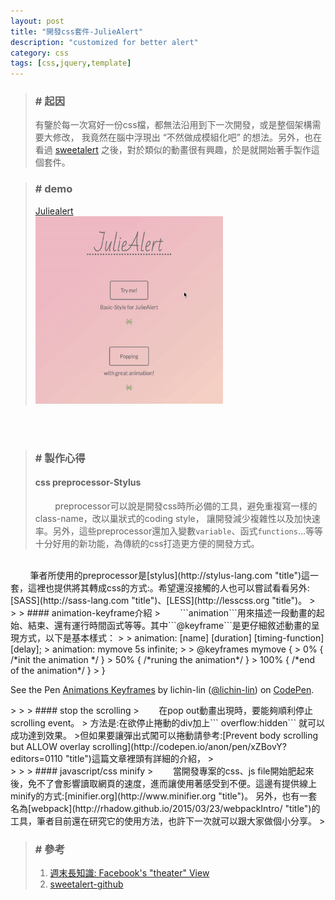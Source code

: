 ```yaml
---
layout: post
title: "開發css套件-JulieAlert"
description: "customized for better alert"
category: css
tags: [css,jquery,template]
---
```

>### # 起因
>   有鑒於每一次寫好一份css檔，都無法沿用到下一次開發，或是整個架構需要大修改，
>	我竟然在腦中浮現出 “不然做成模組化吧” 的想法。另外，也在看過 [sweetalert](http://t4t5.github.io/sweetalert/ "title")
>   之後，對於類似的動畫很有興趣，於是就開始著手製作這個套件。
>
<div class="paragraph-seperate"></div>

>### # demo
>    [Juliealert](http://lichin.me/Juliealert "Title")
>    <br><img src="https://raw.githubusercontent.com/lichin-lin/Juliealert/master/JulieAlert.gif" width="300" height="300" />
<br>
<br>

>### # 製作心得
>
>
> #### css preprocessor-Stylus
>  &nbsp;&nbsp;&nbsp;&nbsp;&nbsp;&nbsp;&nbsp;&nbsp;preprocessor可以說是開發css時所必備的工具，避免重複寫一樣的class-name，改以巢狀式的coding style，
>  讓開發減少複雜性以及加快速率。另外，這些preprocessor還加入變數```variable```、函式```functions```...等等十分好用的新功能，為傳統的css打造更方便的開發方式。
<br>
&nbsp;&nbsp;&nbsp;&nbsp;&nbsp;&nbsp;&nbsp;&nbsp;筆者所使用的preprocessor是[stylus](http://stylus-lang.com "title")這一套，這裡也提供將其轉成css的方式:。希望還沒接觸的人也可以嘗試看看另外:[SASS](http://sass-lang.com "title")、[LESS](http://lesscss.org "title")。
> <br>
>
> #### animation-keyframe介紹
>&nbsp;&nbsp;&nbsp;&nbsp;&nbsp;&nbsp;&nbsp;&nbsp;```animation```用來描述一段動畫的起始、結束、還有運行時間函式等等。其中```@keyframe```是更仔細敘述動畫的呈現方式，以下是基本樣式：
>
>	animation: [name] [duration] [timing-function] [delay];
>	animation: mymove 5s infinite;
>	
>	@keyframes mymove {
>       0%   { /*init the animation */ }
>       50%  { /*runing the animation*/ }
>       100% { /*end of the animation*/ }
>	}
<p data-height="268" data-theme-id="0" data-slug-hash="mPWROZ" data-default-tab="result" data-user="lichin-lin" class="codepen">See the Pen <a href="http://codepen.io/lichin-lin/pen/mPWROZ/">Animations Keyframes</a> by lichin-lin (<a href="http://codepen.io/lichin-lin">@lichin-lin</a>) on <a href="http://codepen.io">CodePen</a>.</p>
<script async src="//assets.codepen.io/assets/embed/ei.js"></script>
>
>	
> #### stop the scrolling
>&nbsp;&nbsp;&nbsp;&nbsp;&nbsp;&nbsp;&nbsp;&nbsp;在pop out動畫出現時，要能夠順利停止scrolling event。
> 方法是:在欲停止捲動的div加上``` overflow:hidden``` 就可以成功達到效果。
>但如果要讓彈出式闖可以捲動請參考:[Prevent body scrolling but ALLOW overlay scrolling](http://codepen.io/anon/pen/xZBovY?editors=0110 "title")這篇文章裡頭有詳細的介紹，
> <br>
> 
>
> #### javascript/css minify
>&nbsp;&nbsp;&nbsp;&nbsp;&nbsp;&nbsp;&nbsp;&nbsp;當開發專案的css、js file開始肥起來後，免不了會影響讀取網頁的速度，進而讓使用著感受到不便。這邊有提供線上minify的方式:[minifier.org](http://www.minifier.org "title")。
另外，也有一套名為[webpack](http://rhadow.github.io/2015/03/23/webpackIntro/ "title")的工具，筆者目前還在研究它的使用方法，也許下一次就可以跟大家做個小分享。
> 


>### # 參考
>1.    [週末長知識: Facebook's "theater" View](http://pymaster.logdown.com/post/238286-weekend-long-knowledge-facebooks-theater-view/ "Title")
>2.    [sweetalert-github](https://github.com/t4t5/sweetalert "Title")